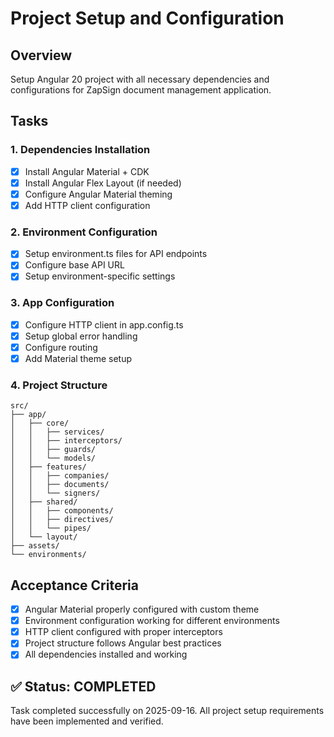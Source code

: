 # Project Setup and Configuration

## Overview

Setup Angular 20 project with all necessary dependencies and configurations for ZapSign document management application.

## Tasks

### 1. Dependencies Installation

- [x] Install Angular Material + CDK
- [x] Install Angular Flex Layout (if needed)
- [x] Configure Angular Material theming
- [x] Add HTTP client configuration

### 2. Environment Configuration

- [x] Setup environment.ts files for API endpoints
- [x] Configure base API URL
- [x] Setup environment-specific settings

### 3. App Configuration

- [x] Configure HTTP client in app.config.ts
- [x] Setup global error handling
- [x] Configure routing
- [x] Add Material theme setup

### 4. Project Structure

```
src/
├── app/
│   ├── core/
│   │   ├── services/
│   │   ├── interceptors/
│   │   ├── guards/
│   │   └── models/
│   ├── features/
│   │   ├── companies/
│   │   ├── documents/
│   │   └── signers/
│   ├── shared/
│   │   ├── components/
│   │   ├── directives/
│   │   └── pipes/
│   └── layout/
├── assets/
└── environments/
```

## Acceptance Criteria

- [x] Angular Material properly configured with custom theme
- [x] Environment configuration working for different environments
- [x] HTTP client configured with proper interceptors
- [x] Project structure follows Angular best practices
- [x] All dependencies installed and working

## ✅ Status: COMPLETED

Task completed successfully on 2025-09-16. All project setup requirements have been implemented and verified.
